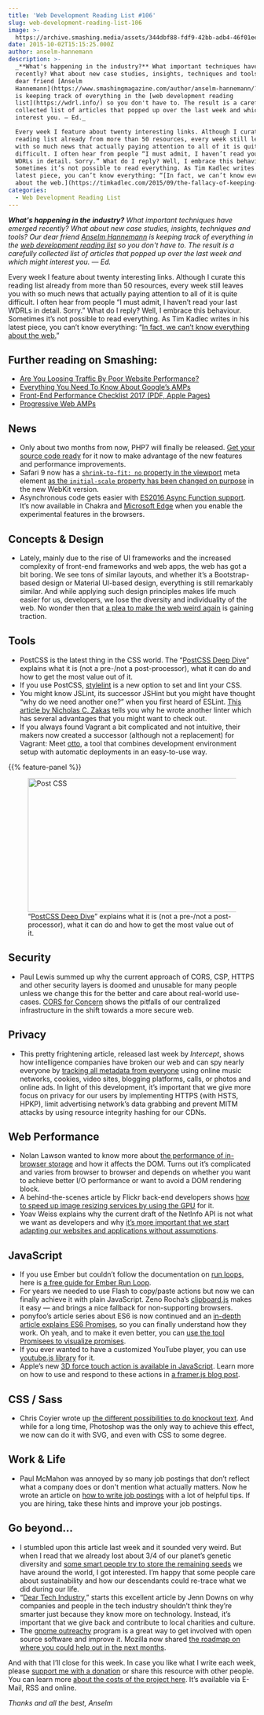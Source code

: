 ```yaml
---
title: 'Web Development Reading List #106'
slug: web-development-reading-list-106
image: >-
  https://archive.smashing.media/assets/344dbf88-fdf9-42bb-adb4-46f01eedd629/2781294f-1ab9-40b9-8e05-a81f71caa135/postcssoncodepen-opt.png
date: 2015-10-02T15:15:25.000Z
author: anselm-hannemann
description: >-
  _**What's happening in the industry?** What important techniques have emerged
  recently? What about new case studies, insights, techniques and tools? Our
  dear friend [Anselm
  Hannemann](https://www.smashingmagazine.com/author/anselm-hannemann/?rel=author)
  is keeping track of everything in the [web development reading
  list](https://wdrl.info/) so you don't have to. The result is a carefully
  collected list of articles that popped up over the last week and which might
  interest you. — Ed._

  Every week I feature about twenty interesting links. Although I curate this
  reading list already from more than 50 resources, every week still leaves you
  with so much news that actually paying attention to all of it is quite
  difficult. I often hear from people “I must admit, I haven’t read your last
  WDRLs in detail. Sorry.” What do I reply? Well, I embrace this behaviour.
  Sometimes it’s not possible to read everything. As Tim Kadlec writes in his
  latest piece, you can’t know everything: “[In fact, we can’t know everything
  about the web.](https://timkadlec.com/2015/09/the-fallacy-of-keeping-up/)
categories:
  - Web Development Reading List
---
```

<em><strong>What's happening in the industry?</strong> What important techniques have emerged recently? What about new case studies, insights, techniques and tools? Our dear friend <a href="https://www.smashingmagazine.com/author/anselm-hannemann/?rel=author">Anselm Hannemann</a> is keeping track of everything in the <a href="https://wdrl.info/">web development reading list</a> so you don't have to. The result is a carefully collected list of articles that popped up over the last week and which might interest you. — Ed.</em>

Every week I feature about twenty interesting links. Although I curate this reading list already from more than 50 resources, every week still leaves you with so much news that actually paying attention to all of it is quite difficult. I often hear from people “I must admit, I haven’t read your last WDRLs in detail. Sorry.” What do I reply? Well, I embrace this behaviour. Sometimes it’s not possible to read everything. As Tim Kadlec writes in his latest piece, you can’t know everything: “<a href="https://timkadlec.com/2015/09/the-fallacy-of-keeping-up/">In fact, we can’t know everything about the web.</a>”

## <span class="rh">Further reading</span> on Smashing:

*   [Are You Loosing Traffic By Poor Website Performance?](https://www.smashingmagazine.com/2010/01/page-performance-what-to-know-and-what-you-can-do/)
*   [Everything You Need To Know About Google’s AMPs](https://www.smashingmagazine.com/2016/02/everything-about-google-accelerated-mobile-pages/)
*   [Front-End Performance Checklist 2017 (PDF, Apple Pages)](https://www.smashingmagazine.com/2016/12/front-end-performance-checklist-2017-pdf-pages/)
*   [Progressive Web AMPs](https://www.smashingmagazine.com/2016/12/progressive-web-amps/)

## News

*   Only about two months from now, PHP7 will finally be released. [Get your source code ready](https://kinsta.com/blog/getting-ready-for-php7/) for it now to make advantage of the new features and performance improvements.
*   Safari 9 now has a [`shrink-to-fit: no` property in the viewport](https://jsbin.com/fubunucopi/4/edit?html,output) meta element [as the `initial-scale` property has been changed on purpose](https://www.reddit.com/r/web_design/comments/3la04p/psa_safari_on_ios9_has_a_media_query_bug/) in the new WebKit version.
*   Asynchronous code gets easier with [ES2016 Async Function support](https://blogs.msdn.com/b/eternalcoding/archive/2015/09/30/javascript-goes-to-asynchronous-city.aspx). It’s now available in Chakra and [Microsoft Edge](https://blogs.windows.com/msedgedev/2015/09/30/asynchronous-code-gets-easier-with-es2016-async-function-support-in-chakra-and-microsoft-edge/) when you enable the experimental features in the browsers.</p>

## Concepts & Design

*   Lately, mainly due to the rise of UI frameworks and the increased complexity of front-end frameworks and web apps, the web has got a bit boring. We see tons of similar layouts, and whether it’s a Bootstrap-based design or Material UI-based design, everything is still remarkably similar. And while applying such design principles makes life much easier for us, developers, we lose the diversity and individuality of the web. No wonder then that [a plea to make the web weird again](https://signalvnoise.com/posts/3948-a-rallying-cry-for-the-weird-wild-web) is gaining traction.</p>

## Tools

*   PostCSS is the latest thing in the CSS world. The “[PostCSS Deep Dive](https://webdesign.tutsplus.com/tutorials/postcss-deep-dive-what-you-need-to-know--cms-24535)” explains what it is (not a pre-/not a post-processor), what it can do and how to get the most value out of it.
*   If you use PostCSS, [stylelint](https://github.com/stylelint/stylelint/) is a new option to set and lint your CSS.
*   You might know JSLint, its successor JSHint but you might have thought “why do we need another one?” when you first heard of ESLint. [This article by Nicholas C. Zakas](https://www.smashingmagazine.com/2015/09/eslint-the-next-generation-javascript-linter/) tells you why he wrote another linter which has several advantages that you might want to check out.
*   If you always found Vagrant a bit complicated and not intuitive, their makers now created a successor (although not a replacement) for Vagrant: Meet [otto](https://ottoproject.io/), a tool that combines development environment setup with automatic deployments in an easy-to-use way.

{{% feature-panel %}}

<figure><a href="https://webdesign.tutsplus.com/tutorials/postcss-deep-dive-what-you-need-to-know--cms-24535"><img loading="lazy" decoding="async" src="https://archive.smashing.media/assets/344dbf88-fdf9-42bb-adb4-46f01eedd629/2781294f-1ab9-40b9-8e05-a81f71caa135/postcssoncodepen-opt.png" alt="Post CSS" width="500" height="273" /></a><figcaption>“<a href="https://webdesign.tutsplus.com/tutorials/postcss-deep-dive-what-you-need-to-know--cms-24535">PostCSS Deep Dive</a>” explains what it is (not a pre-/not a post-processor), what it can do and how to get the most value out of it.</figcaption></figure>

## Security

*   Paul Lewis summed up why the current approach of CORS, CSP, HTTPS and other security layers is doomed and unusable for many people unless we change this for the better and care about real-world use-cases. [CORS for Concern](https://aerotwist.com/blog/cors-for-concern/) shows the pitfalls of our centralized infrastructure in the shift towards a more secure web.</p>

## Privacy

*   This pretty frightening article, released last week by _Intercept_, shows how intelligence companies have broken our web and can spy nearly everyone by [tracking all metadata from everyone](https://theintercept.com/2015/09/25/gchq-radio-porn-spies-track-web-users-online-identities/) using online music networks, cookies, video sites, blogging platforms, calls, or photos and online ads. In light of this development, it’s important that we give more focus on privacy for our users by implementing HTTPS (with HSTS, HPKP), limit advertising network’s data grabbing and prevent MITM attacks by using resource integrity hashing for our CDNs.</p>

## Web Performance

*   Nolan Lawson wanted to know more about [the performance of in-browser storage](https://nolanlawson.com/2015/09/29/indexeddb-websql-localstorage-what-blocks-the-dom/) and how it affects the DOM. Turns out it’s complicated and varies from browser to browser and depends on whether you want to achieve better I/O performance or want to avoid a DOM rendering block.
*   A behind-the-scenes article by Flickr back-end developers shows [how to speed up image resizing services by using the GPU](https://code.flickr.net/2015/06/25/real-time-resizing-of-flickr-images-using-gpus/) for it.
*   Yoav Weiss explains why the current draft of the NetInfo API is not what we want as developers and why [it’s more important that we start adapting our websites and applications without assumptions](https://blog.yoav.ws/adapting_without_assumptions/).</p>

## JavaScript

*   If you use Ember but couldn’t follow the documentation on [run loops](https://guides.emberjs.com/v1.10.0/understanding-ember/run-loop/), here is [a free guide for Ember Run Loop](https://netguru.co/blog/free-ember-run-loop-guide).
*   For years we needed to use Flash to copy/paste actions but now we can finally achieve it with plain JavaScript. Zeno Rocha’s [clipboard.js](https://github.com/zenorocha/clipboard.js) makes it easy — and brings a nice fallback for non-supporting browsers.
*   ponyfoo’s article series about ES6 is now continued and an [in-depth article explains ES6 Promises](https://ponyfoo.com/articles/es6-promises-in-depth), so you can finally understand how they work. Oh yeah, and to make it even better, you can [use the tool Promisees to visualize promises](https://bevacqua.github.io/promisees/).
*   If you ever wanted to have a customized YouTube player, you can use [youtube.js library](https://github.com/ginpei/youtube.js) for it.
*   Apple’s new [3D force touch action is available in JavaScript](https://github.com/freinbichler/3d-touch). Learn more on how to use and respond to these actions in [a framer.js blog post](https://blog.framerjs.com/posts/prototyping-3D-touch-interactions.html).

## CSS / Sass

*   Chris Coyier wrote up [the different possibilities to do knockout text](https://css-tricks.com/how-to-do-knockout-text/). And while for a long time, Photoshop was the only way to achieve this effect, we now can do it with SVG, and even with CSS to some degree.</p>

## Work & Life

*   Paul McMahon was annoyed by so many job postings that don’t reflect what a company does or don't mention what actually matters. Now he wrote an article on [how to write job postings](https://www.tokyodev.com/2015/08/28/writing-developer-job-posting/) with a lot of helpful tips. If you are hiring, take these hints and improve your job postings.</p>

## Go beyond…

*   I stumbled upon this article last week and it sounded very weird. But when I read that we already lost about 3/4 of our planet’s genetic diversity and [some smart people try to store the remaining seeds](https://www.catchnews.com/environment-news/the-svalbard-global-seed-vault-stores-8-40-000-species-of-seeds-and-it-just-saw-a-withdrawal-1442978019.html) we have around the world, I got interested. I’m happy that some people care about sustainability and how our descendants could re-trace what we did during our life.
*   “[Dear Tech Industry,](https://the-pastry-box-project.net/jenn-downs/2015-september-24)” starts this excellent article by Jenn Downs on why companies and people in the tech industry shouldn’t think they’re smarter just because they know more on technology. Instead, it’s important that we give back and contribute to local charities and culture.
*   The [gnome outreachy](https://www.gnome.org/outreachy/) program is a great way to get involved with open source software and improve it. Mozilla now shared [the roadmap on where you could help out in the next months](https://wiki.mozilla.org/Outreachy/2016/December_to_March).

And with that I’ll close for this week. In case you like what I write each week, please <a href="https://wdrl.info/donate">support me with a donation</a> or share this resource with other people. You can learn more <a href="https://wdrl.info/costs/">about the costs of the project here</a>. It’s available via E-Mail, RSS and online.

<em>Thanks and all the best,
Anselm</em>

